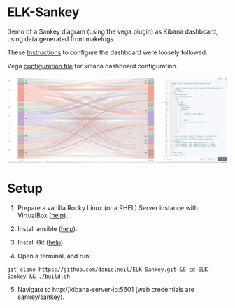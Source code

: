 # ELK-Sankey

Demo of a Sankey diagram (using the vega plugin) as Kibana dashboard, using data generated from makelogs. 

These [Instructions](https://www.elastic.co/blog/sankey-visualization-with-vega-in-kibana) to configure the dashboard were loosely followed.

Vega [configuration file](https://github.com/danielneil/ELK-Sankey/blob/main/vega-code.json) for kibana dashboard configuration.

<p align="center">
  <img src="https://github.com/danielneil/ELK-Sankey/blob/main/sankey-demo.JPG?raw=true">
</p>


# Setup

1. Prepare a vanilla Rocky Linux (or a RHEL) Server instance with VirtualBox ([help](https://kifarunix.com/install-rocky-linux-8-on-virtualbox/)).

2. Install ansible ([help](https://www.how2shout.com/linux/how-to-install-ansible-on-rocky-linux-8-or-almalinux/)).

3. Install Git ([help](https://tastethelinux.com/2021/08/06/how-to-install-git-on-rocky-linux-8-ec2-aws/)).

4. Open a terminal, and run:
```
git clone https://github.com/danielneil/ELK-Sankey.git && cd ELK-Sankey && ./build.sh
```
5. Navigate to http://kibana-server-ip:5601 (web credentials are sankey/sankey).

